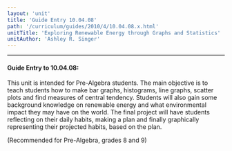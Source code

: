 ```yaml
---
layout: 'unit'
title: 'Guide Entry 10.04.08'
path: '/curriculum/guides/2010/4/10.04.08.x.html'
unitTitle: 'Exploring Renewable Energy through Graphs and Statistics'
unitAuthor: 'Ashley R. Singer'
---
```


<body>
<hr/>
 <h4>
  Guide Entry to 10.04.08:
 </h4>
 <p>
  This unit is intended for Pre-Algebra students. The main objective is to teach students how to make bar graphs, histograms, line graphs, scatter plots and find measures of central tendency. Students will also gain some background knowledge on renewable energy and what environmental impact they may have on the world. The final project will have students reflecting on their daily habits, making a plan and finally graphically representing their projected habits, based on the plan.
 </p>
<p>
  (Recommended for Pre-Algebra, grades 8 and 9)
 </p>

</body>
